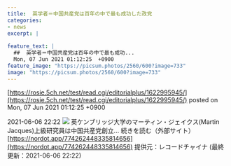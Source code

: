 ```yaml
---
title:  英学者＝中国共産党は百年の中で最も成功した政党  
categories:
- news
excerpt: |
  
feature_text: |
  ##  英学者＝中国共産党は百年の中で最も成功...
  Mon, 07 Jun 2021 01:12:25  +0900
feature_image: "https://picsum.photos/2560/600?image=733"
image: "https://picsum.photos/2560/600?image=733"
---
```


[https://rosie.5ch.net/test/read.cgi/editorialplus/1622995945/](https://rosie.5ch.net/test/read.cgi/editorialplus/1622995945/)
posted on Mon, 07 Jun 2021 01:12:25  +0900

<!--more-->

2021-06-06 22:22 ![](https://contents.oricon.co.jp/upimg/article/3/1538/1538315/detail/img400/63e275083f54cace31e37c6c0fecd64e4a1e4c83767ea0c049f0ec2dbdbd38e7.jpg) 英ケンブリッジ大学のマーティン・ジェイクス(Martin Jacques)上級研究員は中国共産党創立... 続きを読む（外部サイト） [https://nordot.app/774262448335814656](https://nordot.app/774262448335814656) 提供元：レコードチャイナ (最終更新：2021-06-06 22:22)
